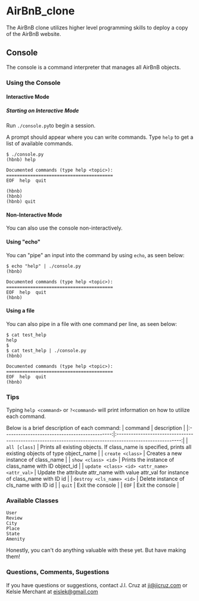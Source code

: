 # AirBnB_clone
The AirBnB clone utilizes higher level programming skills to deploy a copy of the AirBnB website.

## Console
The console is a command interpreter that manages all AirBnB objects.

### Using the Console

#### Interactive Mode
##### Starting on Interactive Mode
Run `./console.py`to begin a session. 

A prompt should appear where you can write commands.
Type `help` to get a list of available commands.
```
$ ./console.py
(hbnb) help

Documented commands (type help <topic>):
========================================
EOF  help  quit

(hbnb) 
(hbnb) 
(hbnb) quit 
```

#### Non-Interactive Mode
You can also use the console non-interactively. 
#### Using "echo"
You can "pipe" an input into the command by using `echo`, as seen below:
```
$ echo "help" | ./console.py
(hbnb)

Documented commands (type help <topic>):
========================================
EOF  help  quit
(hbnb) 
```
#### Using a file
You can also pipe in a file with one command per line, as seen below:
```
$ cat test_help
help
$
$ cat test_help | ./console.py
(hbnb)

Documented commands (type help <topic>):
========================================
EOF  help  quit
(hbnb)
```
### Tips
Typing `help <command>` or `?<command>` will print information on how to utilize each command.

Below is a brief description of each command:
|                    command                    |                                                description                                                |
|:---------------------------------------------:|:---------------------------------------------------------------------------------------------------------:|
|                `all [class]`             | Prints all existing objects.  If class_name is specified, prints all existing objects of type object_name |
|              `create <class>`              |                                    Creates a new instance of class_name                                   |
|         `show <class> <id>`         |                            Prints the instance of class_name with ID object_id                            |
| `update <class> <id> <attr_name> <attr_val>` |          Update the attribute attr_name with value attr_val for instance of class_name with ID id         |
|            `destroy <cls_name> <id>`            |                                   Delete instance of cls_name with ID id                                  |
|                      `quit`                     |                                              Exit the console                                             |
|                      `EOF`                      |                                              Exit the console                                             |

### Available Classes
```
User
Review
City
Place
State
Amenity
```
Honestly, you can't do anything valuable with these yet. But have making them!

### Questions, Comments, Sugestions
If you have questions or suggestions, contact J.I. Cruz at ji@jicruz.com or Kelsie Merchant at eislek@gmail.com 

